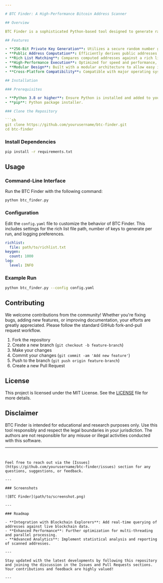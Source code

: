 ```yaml
---

# BTC Finder: A High-Performance Bitcoin Address Scanner

## Overview

BTC Finder is a sophisticated Python-based tool designed to generate random 256-bit private keys, compute their corresponding public addresses, and match these addresses against a pre-compiled "rich list" of known addresses with significant balances. This tool leverages advanced cryptographic algorithms and efficient address generation techniques to provide a robust solution for exploring the vast Bitcoin address space.

## Features

- **256-Bit Private Key Generation**: Utilizes a secure random number generator to create private keys that conform to the 256-bit standard used in Bitcoin.
- **Public Address Computation**: Efficiently derives public addresses from the generated private keys using the secp256k1 elliptic curve cryptography.
- **Rich List Matching**: Compares computed addresses against a rich list database containing addresses with significant Bitcoin holdings.
- **High-Performance Execution**: Optimized for speed and performance, enabling rapid scanning and matching operations.
- **Modular Design**: Built with a modular architecture to allow easy integration of additional features and enhancements.
- **Cross-Platform Compatibility**: Compatible with major operating systems including Windows, macOS, and Linux.

## Installation

### Prerequisites

- **Python 3.8 or higher**: Ensure Python is installed and added to your PATH.
- **pip**: Python package installer.

### Clone the Repository

```sh
git clone https://github.com/yourusername/btc-finder.git
cd btc-finder
```

### Install Dependencies

```sh
pip install -r requirements.txt
```

## Usage

### Command-Line Interface

Run the BTC Finder with the following command:

```sh
python btc_finder.py
```

### Configuration

Edit the `config.yaml` file to customize the behavior of BTC Finder. This includes settings for the rich list file path, number of keys to generate per run, and logging preferences.

```yaml
richlist:
  file: path/to/richlist.txt
keygen:
  count: 1000
log:
  level: INFO
```

### Example Run

```sh
python btc_finder.py --config config.yaml
```

## Contributing

We welcome contributions from the community! Whether you're fixing bugs, adding new features, or improving documentation, your efforts are greatly appreciated. Please follow the standard GitHub fork-and-pull request workflow.

1. Fork the repository
2. Create a new branch (`git checkout -b feature-branch`)
3. Make your changes
4. Commit your changes (`git commit -am 'Add new feature'`)
5. Push to the branch (`git push origin feature-branch`)
6. Create a new Pull Request

## License

This project is licensed under the MIT License. See the [LICENSE](LICENSE) file for more details.

## Disclaimer

BTC Finder is intended for educational and research purposes only. Use this tool responsibly and respect the legal boundaries in your jurisdiction. The authors are not responsible for any misuse or illegal activities conducted with this software.

---
```


Feel free to reach out via the [Issues](https://github.com/yourusername/btc-finder/issues) section for any questions, suggestions, or feedback.

---

### Screenshots

![BTC Finder](path/to/screenshot.png)

---

### Roadmap

- **Integration with Blockchain Explorers**: Add real-time querying of addresses against live blockchain data.
- **Enhanced Performance**: Further optimization for multi-threading and parallel processing.
- **Advanced Analytics**: Implement statistical analysis and reporting of scanned addresses.

---

Stay updated with the latest developments by following this repository and joining the discussion in the Issues and Pull Requests sections. Your contributions and feedback are highly valued!

---
